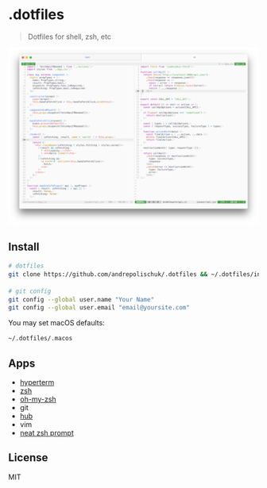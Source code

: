 # .dotfiles

> Dotfiles for shell, zsh, etc

![](screenshot.png)

## Install

```sh
# dotfiles
git clone https://github.com/andrepolischuk/.dotfiles && ~/.dotfiles/init

# git config
git config --global user.name "Your Name"
git config --global user.email "email@yoursite.com"
```

You may set macOS defaults:

```sh
~/.dotfiles/.macos
```

## Apps

* [hyperterm][hyperterm]
* [zsh][zsh]
* [oh-my-zsh][oh-my-zsh]
* git
* [hub][hub]
* vim
* [neat zsh prompt][neat]

## License

MIT

[hyperterm]: https://hyperterm.org
[zsh]: http://www.zsh.org
[oh-my-zsh]: https://github.com/robbyrussell/oh-my-zsh
[hub]: https://github.com/github/hub
[neat]: https://github.com/andrepolischuk/neat
